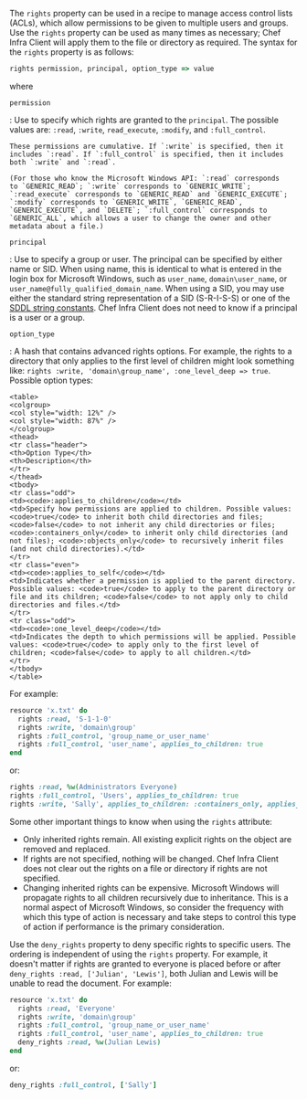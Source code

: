The `rights` property can be used in a recipe to manage access control
lists (ACLs), which allow permissions to be given to multiple users and
groups. Use the `rights` property can be used as many times as
necessary; Chef Infra Client will apply them to the file or directory as
required. The syntax for the `rights` property is as follows:

``` ruby
rights permission, principal, option_type => value
```

where

`permission`

:   Use to specify which rights are granted to the `principal`. The
    possible values are: `:read`, `:write`, `read_execute`, `:modify`,
    and `:full_control`.

    These permissions are cumulative. If `:write` is specified, then it
    includes `:read`. If `:full_control` is specified, then it includes
    both `:write` and `:read`.

    (For those who know the Microsoft Windows API: `:read` corresponds
    to `GENERIC_READ`; `:write` corresponds to `GENERIC_WRITE`;
    `:read_execute` corresponds to `GENERIC_READ` and `GENERIC_EXECUTE`;
    `:modify` corresponds to `GENERIC_WRITE`, `GENERIC_READ`,
    `GENERIC_EXECUTE`, and `DELETE`; `:full_control` corresponds to
    `GENERIC_ALL`, which allows a user to change the owner and other
    metadata about a file.)

`principal`

:   Use to specify a group or user. The principal can be specified by
    either name or SID. When using name, this is identical to what is
    entered in the login box for Microsoft Windows, such as `user_name`,
    `domain\user_name`, or `user_name@fully_qualified_domain_name`. When
    using a SID, you may use either the standard string representation of
    a SID (S-R-I-S-S) or one of the [SDDL string constants](https://docs.microsoft.com/en-us/windows/win32/secauthz/sid-strings). Chef
    Infra Client does not need to know if a principal is a user or a
    group.

`option_type`

:   A hash that contains advanced rights options. For example, the
    rights to a directory that only applies to the first level of
    children might look something like:
    `rights :write, 'domain\group_name', :one_level_deep => true`.
    Possible option types:

    <table>
    <colgroup>
    <col style="width: 12%" />
    <col style="width: 87%" />
    </colgroup>
    <thead>
    <tr class="header">
    <th>Option Type</th>
    <th>Description</th>
    </tr>
    </thead>
    <tbody>
    <tr class="odd">
    <td><code>:applies_to_children</code></td>
    <td>Specify how permissions are applied to children. Possible values: <code>true</code> to inherit both child directories and files; <code>false</code> to not inherit any child directories or files; <code>:containers_only</code> to inherit only child directories (and not files); <code>:objects_only</code> to recursively inherit files (and not child directories).</td>
    </tr>
    <tr class="even">
    <td><code>:applies_to_self</code></td>
    <td>Indicates whether a permission is applied to the parent directory. Possible values: <code>true</code> to apply to the parent directory or file and its children; <code>false</code> to not apply only to child directories and files.</td>
    </tr>
    <tr class="odd">
    <td><code>:one_level_deep</code></td>
    <td>Indicates the depth to which permissions will be applied. Possible values: <code>true</code> to apply only to the first level of children; <code>false</code> to apply to all children.</td>
    </tr>
    </tbody>
    </table>

For example:

``` ruby
resource 'x.txt' do
  rights :read, 'S-1-1-0'
  rights :write, 'domain\group'
  rights :full_control, 'group_name_or_user_name'
  rights :full_control, 'user_name', applies_to_children: true
end
```

or:

``` ruby
rights :read, %w(Administrators Everyone)
rights :full_control, 'Users', applies_to_children: true
rights :write, 'Sally', applies_to_children: :containers_only, applies_to_self: false, one_level_deep: true
```

Some other important things to know when using the `rights` attribute:

-   Only inherited rights remain. All existing explicit rights on the
    object are removed and replaced.
-   If rights are not specified, nothing will be changed. Chef Infra
    Client does not clear out the rights on a file or directory if
    rights are not specified.
-   Changing inherited rights can be expensive. Microsoft Windows will
    propagate rights to all children recursively due to inheritance.
    This is a normal aspect of Microsoft Windows, so consider the
    frequency with which this type of action is necessary and take steps
    to control this type of action if performance is the primary
    consideration.

Use the `deny_rights` property to deny specific rights to specific
users. The ordering is independent of using the `rights` property. For
example, it doesn't matter if rights are granted to everyone is placed
before or after `deny_rights :read, ['Julian', 'Lewis']`, both Julian
and Lewis will be unable to read the document. For example:

``` ruby
resource 'x.txt' do
  rights :read, 'Everyone'
  rights :write, 'domain\group'
  rights :full_control, 'group_name_or_user_name'
  rights :full_control, 'user_name', applies_to_children: true
  deny_rights :read, %w(Julian Lewis)
end
```

or:

``` ruby
deny_rights :full_control, ['Sally']
```